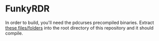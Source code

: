 # FunkyRDR
In order to build, you'll need the pdcurses precompiled binaries. Extract [these files/folders](http://www.jeffpizano.com/funkyrdr/FunkyRDR-pdcurses-bin.zip) into the root directory of this repository and it should compile.
